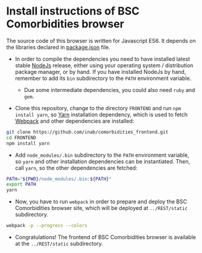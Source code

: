 # Install instructions of BSC Comorbidities browser

The source code of this browser is written for Javascript ES6. It depends on the libraries declared in [package.json](package.json) file.

* In order to compile the dependencies you need to have installed latest stable [NodeJs](http://nodejs.org/) release, either using your operating system / distribution package manager, or by hand. If you have installed NodeJs by hand, remember to add its `bin` subdirectory to the `PATH` environment variable.

  - Due some intermediate dependencies, you could also need `ruby` and `gem`.
  
* Clone this repository, change to the directory `FRONTEND` and run `npm install yarn`, so [Yarn](https://yarnpkg.com/) installation dependency, which is used to fetch [Webpack](https://webpack.github.io/) and other dependencies are installed:

```bash
git clone https://github.com/inab/comorbidities_frontend.git
cd FRONTEND
npm install yarn
```

* Add `node_modules/.bin` subdirectory to the `PATH` environment variable, so `yarn` and other installation dependencies can be instantiated. Then, call `yarn`, so the other dependencies are fetched:

```bash
PATH="${PWD}/node_modules/.bin:${PATH}"
export PATH
yarn
```

* Now, you have to run `webpack` in order to prepare and deploy the BSC Comorbidities browser site, which will be deployed at `../REST/static` subdirectory.

```bash
webpack -p --progress --colors
```

* Congratulations! The frontend of BSC Comorbidities browser is available at the `../REST/static` subdirectory.
